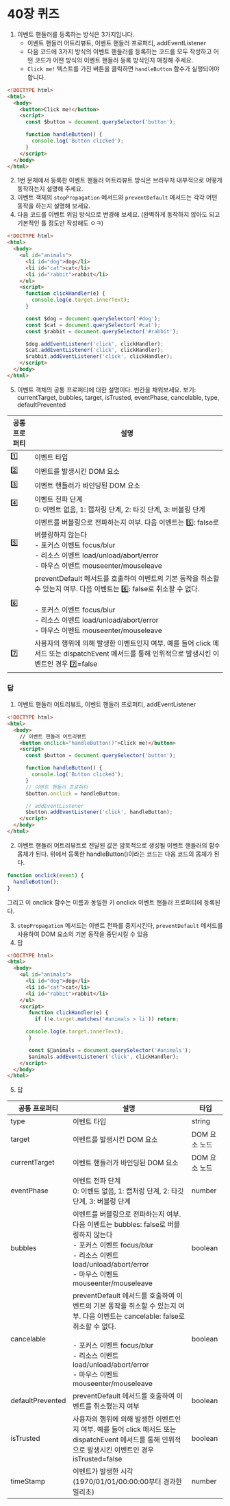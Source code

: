 # 40장 퀴즈

1. 이벤트 핸들러를 등록하는 방식은 3가지입니다.
   - 이벤트 핸들러 어트리뷰트, 이벤트 핸들러 프로퍼티, addEventListener
   - 다음 코드에 3가지 방식의 이벤트 핸들러를 등록하는 코드를 모두 작성하고 어떤 코드가 어떤 방식의 이벤트 핸들러 등록 방식인지 매칭해 주세요.
   - `Click me!` 텍스트를 가진 버튼을 클릭하면 `handleButton` 함수가 실행되어야 합니다.

```html
<!DOCTYPE html>
<html>
  <body>
    <button>Click me!</button>
    <script>
      const $button = document.querySelector('button');

      function handleButton() {
        console.log('Button clicked');
      }
    </script>
  </body>
</html>
```

2. 1번 문제에서 등록한 이벤트 핸들러 어트리뷰트 방식은 브라우저 내부적으로 어떻게 동작하는지 설명해 주세요.
3. 이벤트 객체의 `stopPropagation` 메서드와 `preventDefault` 메서드는 각각 어떤 동작을 하는지 설명해 보세요.
4. 다음 코드를 이벤트 위임 방식으로 변경해 보세요. (완벽하게 동작하지 않아도 되고 기본적인 틀 정도만 작성해도 ㅇㅋ)

```html
<!DOCTYPE html>
<html>
  <body>
    <ul id="animals">
      <li id="dog">dog</li>
      <li id="cat">cat</li>
      <li id="rabbit">rabbit</li>
    </ul>
    <script>
      function clickHandler(e) {
        console.log(e.target.innerText);
      }

      const $dog = document.querySelector('#dog');
      const $cat = document.querySelector('#cat');
      const $rabbit = document.querySelector('#rabbit');

      $dog.addEventListener('click', clickHandler);
      $cat.addEventListener('click', clickHandler);
      $rabbit.addEventListener('click', clickHandler);
    </script>
  </body>
</html>
```

5. 이벤트 객체의 공통 프로퍼티에 대한 설명이다. 빈칸을 채워보세요.
   보기: currentTarget, bubbles, target, isTrusted, eventPhase, cancelable, type, defaultPrevented

| 공통 프로퍼티 | 설명                                                                                                                                                                                                                                         |
| ------------- | -------------------------------------------------------------------------------------------------------------------------------------------------------------------------------------------------------------------------------------------- |
| 1️⃣            | 이벤트 타입                                                                                                                                                                                                                                  |
| 2️⃣            | 이벤트를 발생시킨 DOM 요소                                                                                                                                                                                                                   |
| 3️⃣            | 이벤트 핸들러가 바인딩된 DOM 요소                                                                                                                                                                                                            |
| 4️⃣            | 이벤트 전파 단계<br>0: 이벤트 없음, 1: 캡처링 단계, 2: 타깃 단계, 3: 버블링 단계                                                                                                                                                             |
| 5️⃣            | 이벤트를 버블링으로 전파하는지 여부. 다음 이벤트는 5️⃣: false로 버블링하지 않는다<br>- 포커스 이벤트 focus/blur<br>- 리소스 이벤트 load/unload/abort/error<br>- 마우스 이벤트 mouseenter/mouseleave                                           |
| 6️⃣            | preventDefault 메서드를 호출하여 이벤트의 기본 동작을 취소할 수 있는지 여부. 다음 이벤트는 6️⃣: false로 취소할 수 없다.<br><br>- 포커스 이벤트 focus/blur<br>- 리소스 이벤트 load/unload/abort/error<br>- 마우스 이벤트 mouseenter/mouseleave |
| 7️⃣            | 사용자의 행위에 의해 발생한 이벤트인지 여부. 예를 들어 click 메서드 또는 dispatchEvent 메서드를 통해 인위적으로 발생시킨 이벤트인 경우 7️⃣=false                                                                                              |

### 답

1. 이벤트 핸들러 어트리뷰트, 이벤트 핸들러 프로퍼티, addEventListener

```html
<!DOCTYPE html>
<html>
  <body>
    // 이벤트 핸들러 어트리뷰트
    <button onclick="handleButton()">Click me!</button>
    <script>
      const $button = document.querySelector('button');

      function handleButton() {
        console.log('Button clicked');
      }
      // 이벤트 핸들러 프로퍼티
      $button.onclick = handleButton;

      // addEventListener
      $button.addEventListener('click', handleButton);
    </script>
  </body>
</html>
```

2. 이벤트 핸들러 어트리뷰트로 전달된 값은 암묵적으로 생성될 이벤트 핸들러의 함수 몸체가 된다. 위에서 등록한 handleButton()이라는 코드는 다음 코드의 몸체가 된다.

```js
function onclick(event) {
  handleButton();
}
```

그리고 이 onclick 함수는 이름과 동일한 키 onclick 이벤트 핸들러 프로퍼티에 등록된다.

3. `stopPropagation` 메서드는 이벤트 전파를 중지시킨다, `preventDefault` 메서드를 사용하여 DOM 요소의 기본 동작을 중단시킬 수 있음
4. 답

```html
<!DOCTYPE html>
<html>
  <body>
    <ul id="animals">
      <li id="dog">dog</li>
      <li id="cat">cat</li>
      <li id="rabbit">rabbit</li>
    </ul>
    <script>
       function clickHandler(e) {
         if (!e.target.matches('#animals > li')) return;

      console.log(e.target.innerText);
       }

       const $animals = document.querySelector('#animals');
       $animals.addEventListener('click', clickHandler);
    </script>
  </body>
</html>
```

5. 답

| 공통 프로퍼티    | 설명                                                                                                                                                                                                                                                 | 타입          |
| ---------------- | ---------------------------------------------------------------------------------------------------------------------------------------------------------------------------------------------------------------------------------------------------- | ------------- |
| type             | 이벤트 타입                                                                                                                                                                                                                                          | string        |
| target           | 이벤트를 발생시킨 DOM 요소                                                                                                                                                                                                                           | DOM 요소 노드 |
| currentTarget    | 이벤트 핸들러가 바인딩된 DOM 요소                                                                                                                                                                                                                    | DOM 요소 노드 |
| eventPhase       | 이벤트 전파 단계<br>0: 이벤트 없음, 1: 캡처링 단계, 2: 타깃 단계, 3: 버블링 단계                                                                                                                                                                     | number        |
| bubbles          | 이벤트를 버블링으로 전파하는지 여부. 다음 이벤트는 bubbles: false로 버블링하지 않는다<br>- 포커스 이벤트 focus/blur<br>- 리소스 이벤트 load/unload/abort/error<br>- 마우스 이벤트 mouseenter/mouseleave                                              | boolean       |
| cancelable       | preventDefault 메서드를 호출하여 이벤트의 기본 동작을 취소할 수 있는지 여부. 다음 이벤트는 cancelable: false로 취소할 수 없다.<br><br>- 포커스 이벤트 focus/blur<br>- 리소스 이벤트 load/unload/abort/error<br>- 마우스 이벤트 mouseenter/mouseleave | boolean       |
| defaultPrevented | preventDefault 메서드를 호출하여 이벤트를 취소했는지 여부                                                                                                                                                                                            | boolean       |
| isTrusted        | 사용자의 행위에 의해 발생한 이벤트인지 여부. 예를 들어 click 메서드 또는 dispatchEvent 메서드를 통해 인위적으로 발생시킨 이벤트인 경우 isTrusted=false                                                                                               | boolean       |
| timeStamp        | 이벤트가 발생한 시각(1970/01/01/00:00:00부터 경과한 밀리초)                                                                                                                                                                                          | number        |
